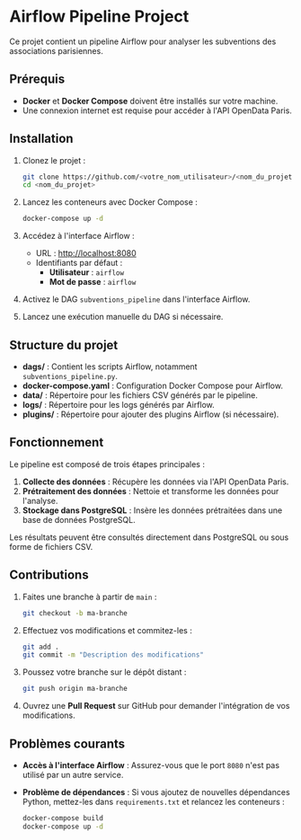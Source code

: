 # Airflow Pipeline Project

Ce projet contient un pipeline Airflow pour analyser les subventions des associations parisiennes.

## Prérequis

- **Docker** et **Docker Compose** doivent être installés sur votre machine.
- Une connexion internet est requise pour accéder à l'API OpenData Paris.

## Installation

1. Clonez le projet :
   ```bash
   git clone https://github.com/<votre_nom_utilisateur>/<nom_du_projet>.git
   cd <nom_du_projet>
   ```

2. Lancez les conteneurs avec Docker Compose :
   ```bash
   docker-compose up -d
   ```

3. Accédez à l'interface Airflow :
   - URL : [http://localhost:8080](http://localhost:8080)
   - Identifiants par défaut :
     - **Utilisateur** : `airflow`
     - **Mot de passe** : `airflow`

4. Activez le DAG `subventions_pipeline` dans l'interface Airflow.

5. Lancez une exécution manuelle du DAG si nécessaire.

## Structure du projet

- **dags/** : Contient les scripts Airflow, notamment `subventions_pipeline.py`.
- **docker-compose.yaml** : Configuration Docker Compose pour Airflow.
- **data/** : Répertoire pour les fichiers CSV générés par le pipeline.
- **logs/** : Répertoire pour les logs générés par Airflow.
- **plugins/** : Répertoire pour ajouter des plugins Airflow (si nécessaire).

## Fonctionnement

Le pipeline est composé de trois étapes principales :
1. **Collecte des données** : Récupère les données via l'API OpenData Paris.
2. **Prétraitement des données** : Nettoie et transforme les données pour l'analyse.
3. **Stockage dans PostgreSQL** : Insère les données prétraitées dans une base de données PostgreSQL.

Les résultats peuvent être consultés directement dans PostgreSQL ou sous forme de fichiers CSV.

## Contributions

1. Faites une branche à partir de `main` :
   ```bash
   git checkout -b ma-branche
   ```

2. Effectuez vos modifications et commitez-les :
   ```bash
   git add .
   git commit -m "Description des modifications"
   ```

3. Poussez votre branche sur le dépôt distant :
   ```bash
   git push origin ma-branche
   ```

4. Ouvrez une **Pull Request** sur GitHub pour demander l'intégration de vos modifications.

## Problèmes courants

- **Accès à l'interface Airflow** :
  Assurez-vous que le port `8080` n'est pas utilisé par un autre service.

- **Problème de dépendances** :
  Si vous ajoutez de nouvelles dépendances Python, mettez-les dans `requirements.txt` et relancez les conteneurs :
  ```bash
  docker-compose build
  docker-compose up -d
  ```



